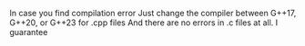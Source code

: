 In case you find compilation error
Just change the compiler between G++17,  G++20, or G++23 for .cpp files
And there are no errors in .c files at all. I guarantee
